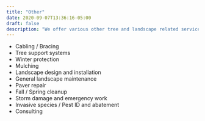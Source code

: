 ```yaml
---
title: "Other"
date: 2020-09-07T13:36:16-05:00
draft: false
description: "We offer various other tree and landscape related services."
---
```

* Cabling / Bracing
* Tree support systems
* Winter protection
* Mulching
* Landscape design and installation
* General landscape maintenance
* Paver repair
* Fall / Spring cleanup
* Storm damage and emergency work
* Invasive species / Pest ID and abatement
* Consulting
